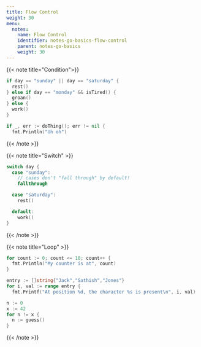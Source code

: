 ```yaml
---
title: Flow Control
weight: 30
menu:
  notes:
    name: Flow Control
    identifier: notes-go-basics-flow-control
    parent: notes-go-basics
    weight: 30
---
```


<!-- Condition -->
{{< note title="Condition">}}

```go
if day == "sunday" || day == "saturday" {
  rest()
} else if day == "monday" && isTired() {
  groan()
} else {
  work()
}
```

```go
if _, err := doThing(); err != nil {
  fmt.Println("Uh oh")
```

{{< /note >}}

<!-- Switch -->

{{< note title="Switch" >}}

```go
switch day {
  case "sunday":
    // cases don't "fall through" by default!
    fallthrough

  case "saturday":
    rest()

  default:
    work()
}
```

{{< /note >}}

<!-- Loop -->

{{< note title="Loop" >}}

```go
for count := 0; count <= 10; count++ {
  fmt.Println("My counter is at", count)
}
```

```go
entry := []string{"Jack","Sathish","Jones"}
for i, val := range entry {
  fmt.Printf("At position %d, the character %s is present\n", i, val)
```

```go
n := 0
x := 42
for n != x {
  n := guess()
}
```

{{< /note >}}